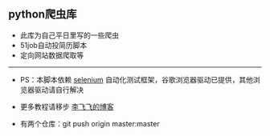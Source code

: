 ## python爬虫库 ##
* 此库为自己平日里写的一些爬虫
* 51job自动投简历脚本
* 定向网站数据爬取等

---------- 

- PS：本脚本依赖 [selenium](https://selenium-python-zh.readthedocs.io/en/latest/getting-started.html) 自动化测试框架，谷歌浏览器驱动已提供，其他浏览器驱动请自行解决
- 更多教程请移步 [李飞飞的博客](http://www.superxiang.com)

- 有两个仓库：git push origin master:master